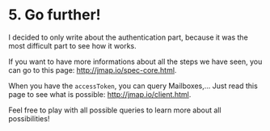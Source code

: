 # 5. Go further!

I decided to only write about the authentication part, because it was the 
most difficult part to see how it works.

If you want to have more informations about all the steps we have seen, 
you can go to this page: http://jmap.io/spec-core.html.

When you have the `accessToken`, you can query Mailboxes,…
Just read this page to see what is possible: http://jmap.io/client.html.

Feel free to play with all possible queries to learn more about all 
possibilities!
